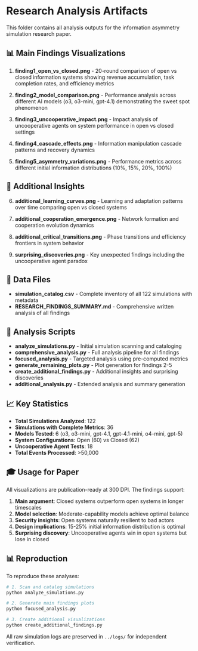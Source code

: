 # Research Analysis Artifacts

This folder contains all analysis outputs for the information asymmetry simulation research paper.

## 📊 Main Findings Visualizations

1. **finding1_open_vs_closed.png** - 20-round comparison of open vs closed information systems showing revenue accumulation, task completion rates, and efficiency metrics

2. **finding2_model_comparison.png** - Performance analysis across different AI models (o3, o3-mini, gpt-4.1) demonstrating the sweet spot phenomenon

3. **finding3_uncooperative_impact.png** - Impact analysis of uncooperative agents on system performance in open vs closed settings

4. **finding4_cascade_effects.png** - Information manipulation cascade patterns and recovery dynamics

5. **finding5_asymmetry_variations.png** - Performance metrics across different initial information distributions (10%, 15%, 20%, 100%)

## 🎯 Additional Insights

6. **additional_learning_curves.png** - Learning and adaptation patterns over time comparing open vs closed systems

7. **additional_cooperation_emergence.png** - Network formation and cooperation evolution dynamics

8. **additional_critical_transitions.png** - Phase transitions and efficiency frontiers in system behavior

9. **surprising_discoveries.png** - Key unexpected findings including the uncooperative agent paradox

## 📄 Data Files

- **simulation_catalog.csv** - Complete inventory of all 122 simulations with metadata
- **RESEARCH_FINDINGS_SUMMARY.md** - Comprehensive written analysis of all findings

## 🔧 Analysis Scripts

- **analyze_simulations.py** - Initial simulation scanning and cataloging
- **comprehensive_analysis.py** - Full analysis pipeline for all findings
- **focused_analysis.py** - Targeted analysis using pre-computed metrics
- **generate_remaining_plots.py** - Plot generation for findings 2-5
- **create_additional_findings.py** - Additional insights and surprising discoveries
- **additional_analysis.py** - Extended analysis and summary generation

## 📈 Key Statistics

- **Total Simulations Analyzed**: 122
- **Simulations with Complete Metrics**: 36
- **Models Tested**: 6 (o3, o3-mini, gpt-4.1, gpt-4.1-mini, o4-mini, gpt-5)
- **System Configurations**: Open (60) vs Closed (62)
- **Uncooperative Agent Tests**: 18
- **Total Events Processed**: >50,000

## 🎓 Usage for Paper

All visualizations are publication-ready at 300 DPI. The findings support:

1. **Main argument**: Closed systems outperform open systems in longer timescales
2. **Model selection**: Moderate-capability models achieve optimal balance
3. **Security insights**: Open systems naturally resilient to bad actors
4. **Design implications**: 15-25% initial information distribution is optimal
5. **Surprising discovery**: Uncooperative agents win in open systems but lose in closed

## 📊 Reproduction

To reproduce these analyses:

```bash
# 1. Scan and catalog simulations
python analyze_simulations.py

# 2. Generate main findings plots
python focused_analysis.py

# 3. Create additional visualizations
python create_additional_findings.py
```

All raw simulation logs are preserved in `../logs/` for independent verification.
